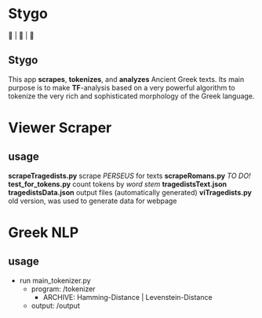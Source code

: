 # Stygo

🐍 | 🦏 | 🐘

## Stygo

This app **scrapes**, **tokenizes**, and **analyzes** Ancient Greek texts. Its main purpose is to make **TF**-analysis based on a very powerful algorithm to tokenize the very rich and sophisticated morphology of the Greek language.

# Viewer Scraper

## usage

**scrapeTragedists.py** scrape _PERSEUS_ for texts
**scrapeRomans.py** _TO DO!_
**test_for_tokens.py** count tokens by _word stem_
**tragedistsText.json** **tragedistsData.json** output files (automatically generated)
**viTragedists.py** old version, was used to generate data for webpage

# Greek NLP

## usage

- run main_tokenizer.py
  - program: /tokenizer
    - ARCHIVE: Hamming-Distance | Levenstein-Distance
  - output: /output
